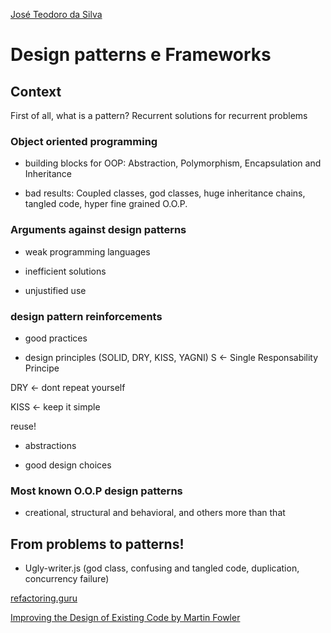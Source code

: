 [José Teodoro da Silva](https://www.linkedin.com/in/jteodorosilva/)

# Design patterns e Frameworks

## Context

First of all, what is a pattern? Recurrent solutions for recurrent problems

### Object oriented programming

- building blocks for OOP: Abstraction, Polymorphism, Encapsulation and Inheritance

- bad results: Coupled classes, god classes, huge inheritance chains, tangled code, hyper fine grained O.O.P.

### Arguments against design patterns

- weak programming languages

- inefficient solutions

- unjustified use

### design pattern reinforcements

- good practices

- design principles (SOLID, DRY, KISS, YAGNI)
S <- Single Responsability Principe

DRY <- dont repeat yourself

KISS <- keep it simple

reuse!

- abstractions

- good design choices

### Most known O.O.P design patterns

- creational, structural and behavioral, and others more than that

## From problems to patterns!

- Ugly-writer.js (god class, confusing and tangled code, duplication, concurrency failure)



[refactoring.guru](https://refactoring.guru/)

[Improving the Design of Existing Code by Martin Fowler](https://martinfowler.com/books/refactoring.html)
